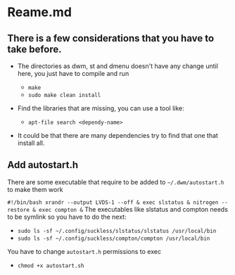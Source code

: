 # Reame.md

## There is a few considerations that you have to take before.

- The directories as dwm, st and dmenu doesn't have any change until here, you just have to compile and run
    - `make`
    - `sudo make clean install`

- Find the libraries that are missing, you can use a tool like:
    - `apt-file search <dependy-name>`

- It could be that there are many dependencies try to find that one that install all.


## Add autostart.h

There are some executable that require to be added to `~/.dwm/autostart.h` to make them work

`
#!/bin/bash
xrandr --output LVDS-1 --off &
exec slstatus &
nitrogen --restore &
exec compton &
`
The executables like slstatus and compton needs to be symlink so you have to do the next:

- `sudo ls -sf ~/.config/suckless/slstatus/slstatus /usr/local/bin`
- `sudo ls -sf ~/.config/suckless/compton/compton /usr/local/bin`

You have to change `autostart.h` permissions to exec

- `chmod +x autostart.sh`
